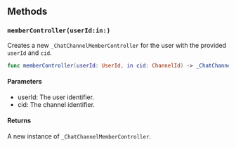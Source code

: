 
## Methods

### `memberController(userId:in:)`

Creates a new `_ChatChannelMemberController` for the user with the provided `userId` and `cid`.

``` swift
func memberController(userId: UserId, in cid: ChannelId) -> _ChatChannelMemberController<ExtraData> 
```

#### Parameters

  - userId: The user identifier.
  - cid: The channel identifier.

#### Returns

A new instance of `_ChatChannelMemberController`.
